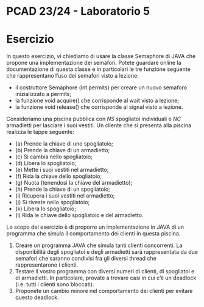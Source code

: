 # PCAD 23/24 - Laboratorio 5

# Esercizio

In questo esercizio, vi chiediamo di usare la classe Semaphore di JAVA che propone una implementazione dei semafori. Potete guardare online la documentazione di questa classe e in particolari le tre funzione seguente che rappresentano l’uso dei semafori visto a lezione:

- il costruttore Semaphore (int permits) per creare un nuovo semaforo inizializzato a permits;
- la funzione void acquire() che corrisponde al wait visto a lezione;
- la funzione void release() che corrisponde al signal visto a lezione.

Consideriamo una piscina pubblica con _NS_ spogliatoi individuali e _NC_ armadietti per lasciare i suoi vestiti. Un cliente che si presenta alla piscina realizza le tappe seguente:
- (a) Prende la chiave di uno spogliatoio;
- (b) Prende la chiave di un armadietto;
- (c) Si cambia nello spogliatoio;
- (d) Libera lo spogliatoio;
- (e) Mette i suoi vestiti nel armadietto;
- (f) Rida la chiave dello spogliatoio;
- (g) Nuota (tenendosi la chiave del armadietto);
- (h) Prende la chiave di un spogliatoio;
- (i) Ricupera i suoi vestiti nel armadietto;
- (j) Si riveste nello spogliatoio;
- (k) Libera lo spogliatoio;
- (l) Rida le chiave dello spogliatoio e del armadietto.

Lo scopo del esercizio è di proporre un implementazione in JAVA di un programma che simula il comportamento dei clienti in questa piscina.
1. Creare un programma JAVA che simula tanti clienti concorrenti. La disponibilità degli spogliatoi e degli armadietti sarà rappresentata da due semafori che saranno condivisi fra gli diversi thread che rappresentarono i clienti.
2. Testare il vostro programma con diversi numeri di clienti, di spogliatoi e di armadietti. In particolare, provate a trovare casi in cui c’è un deadlock (i.e. tutti i clienti sono bloccati).
3. Proponete un cambio minore nel comportamento dei clienti per evitare questo deadlock.
